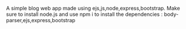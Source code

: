 A simple blog web app made using ejs,js,node,express,bootstrap.
Make sure to install node.js and use npm i to install the dependencies : body-parser,ejs,express,bootstrap 

